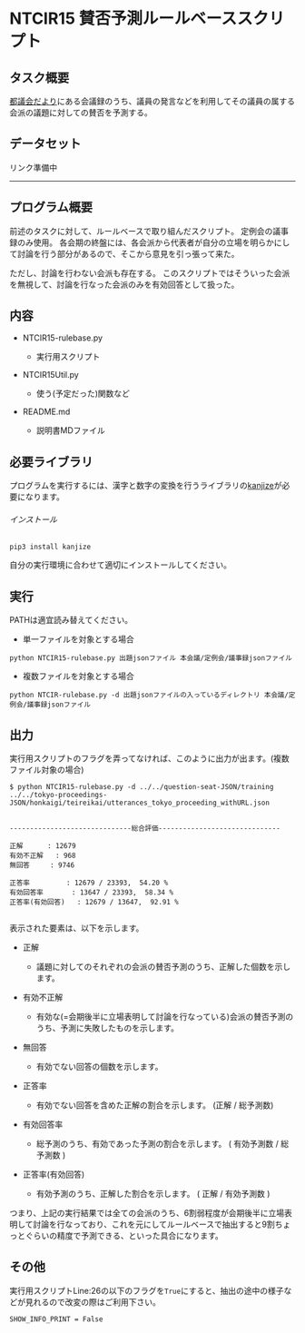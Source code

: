 # NTCIR15 賛否予測ルールベーススクリプト

## タスク概要

[都議会だより](https://www.gikai.metro.tokyo.jp/newsletter/)にある会議録のうち、議員の発言などを利用してその議員の属する会派の議題に対しての賛否を予測する。

## データセット

リンク準備中

*****

## プログラム概要

前述のタスクに対して、ルールベースで取り組んだスクリプト。
定例会の議事録のみ使用。
各会期の終盤には、各会派から代表者が自分の立場を明らかにして討論を行う部分があるので、そこから意見を引っ張って来た。

ただし、討論を行わない会派も存在する。
このスクリプトではそういった会派を無視して、討論を行なった会派のみを有効回答として扱った。

## 内容

- NTCIR15-rulebase.py
  - 実行用スクリプト

- NTCIR15Util.py
  - 使う(予定だった)関数など

- README.md
  - 説明書MDファイル

## 必要ライブラリ

プログラムを実行するには、漢字と数字の変換を行うライブラリの[kanjize](https://github.com/delta114514/Kanjize)が必要になります。

###### インストール

```
pip3 install kanjize
```

自分の実行環境に合わせて適切にインストールしてください。

## 実行
PATHは適宜読み替えてください。

- 単一ファイルを対象とする場合
```
python NTCIR15-rulebase.py 出題jsonファイル 本会議/定例会/議事録jsonファイル
```

- 複数ファイルを対象とする場合
```
python NTCIR-rulebase.py -d 出題jsonファイルの入っているディレクトリ 本会議/定例会/議事録jsonファイル
```

## 出力

実行用スクリプトのフラグを弄ってなければ、このように出力が出ます。(複数ファイル対象の場合)

```
$ python NTCIR15-rulebase.py -d ../../question-seat-JSON/training ../../tokyo-proceedings-JSON/honkaigi/teireikai/utterances_tokyo_proceeding_withURL.json


------------------------------総合評価------------------------------

正解		: 12679
有効不正解	: 968
無回答		: 9746

正答率			: 12679 / 23393,  54.20 %
有効回答率		: 13647 / 23393,  58.34 %
正答率(有効回答)	: 12679 / 13647,  92.91 %


```

表示された要素は、以下を示します。

- 正解
  - 議題に対してのそれぞれの会派の賛否予測のうち、正解した個数を示します。
- 有効不正解
  - 有効な(=会期後半に立場表明して討論を行なっている)会派の賛否予測のうち、予測に失敗したものを示します。
- 無回答
  - 有効でない回答の個数を示します。
  
- 正答率
  - 有効でない回答を含めた正解の割合を示します。 (正解 / 総予測数)
- 有効回答率
  - 総予測のうち、有効であった予測の割合を示します。 ( 有効予測数 / 総予測数 )
- 正答率(有効回答)
  - 有効予測のうち、正解した割合を示します。 ( 正解 / 有効予測数 )

つまり、上記の実行結果では全ての会派のうち、6割弱程度が会期後半に立場表明して討論を行なっており、これを元にしてルールベースで抽出すると9割ちょっとぐらいの精度で予測できる、といった具合になります。

## その他
実行用スクリプトLine:26の以下のフラグを`True`にすると、抽出の途中の様子などが見れるので改変の際はご利用下さい。
```
SHOW_INFO_PRINT = False
```
